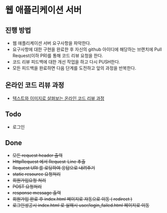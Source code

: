 # 웹 애플리케이션 서버
## 진행 방법
* 웹 애플리케이션 서버 요구사항을 파악한다.
* 요구사항에 대한 구현을 완료한 후 자신의 github 아이디에 해당하는 브랜치에 Pull Request(이하 PR)를 통해 코드 리뷰 요청을 한다.
* 코드 리뷰 피드백에 대한 개선 작업을 하고 다시 PUSH한다.
* 모든 피드백을 완료하면 다음 단계를 도전하고 앞의 과정을 반복한다.

## 온라인 코드 리뷰 과정
* [텍스트와 이미지로 살펴보는 온라인 코드 리뷰 과정](https://github.com/next-step/nextstep-docs/tree/master/codereview)


## Todo
* 로그인

## Done
* ~~모든 request header 출력~~
* ~~HttpRequest 에서 Request-Line 추출~~
* ~~Request URI 를 로딩하여 응답으로 내려주기~~
* ~~static resource 요청처리~~
* ~~회원가입요청 처리~~
* ~~POST 요청처리~~
* ~~response message 출력~~
* ~~회원가입 완료 후 index.html 페이지로 자동으로 이동 ( redirect )~~
* ~~로그인성공시 index.html 로 실패시 user/login_failed.html 페이지로 이동~~